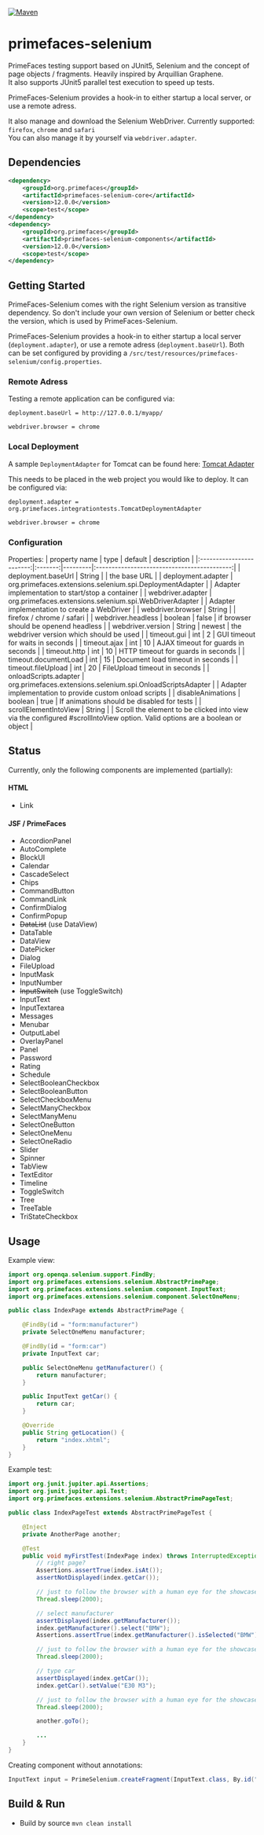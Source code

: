 [![Maven](https://img.shields.io/maven-central/v/org.primefaces/primefaces.svg)](https://repo.maven.apache.org/maven2/org/primefaces/primefaces-selenium/)

# primefaces-selenium

PrimeFaces testing support based on JUnit5, Selenium and the concept of page objects / fragments. Heavily inspired by Arquillian Graphene.  
It also supports JUnit5 parallel test execution to speed up tests.

PrimeFaces-Selenium provides a hook-in to either startup a local server, or use a remote adress.

It also manage and download the Selenium WebDriver. Currently supported: `firefox`, `chrome` and `safari`  
You can also manage it by yourself via `webdriver.adapter`.

## Dependencies

```xml
<dependency>
    <groupId>org.primefaces</groupId>
    <artifactId>primefaces-selenium-core</artifactId>
    <version>12.0.0</version>
    <scope>test</scope>
</dependency>
<dependency>
    <groupId>org.primefaces</groupId>
    <artifactId>primefaces-selenium-components</artifactId>
    <version>12.0.0</version>
    <scope>test</scope>
</dependency>
```

## Getting Started

PrimeFaces-Selenium comes with the right Selenium version as transitive dependency. So don't include your own version of Selenium or better check the version, which is used by PrimeFaces-Selenium.

PrimeFaces-Selenium provides a hook-in to either startup a local server (`deployment.adapter`), or use a remote adress (`deployment.baseUrl`).
Both can be set configured by providing a `/src/test/resources/primefaces-selenium/config.properties`.

### Remote Adress

Testing a remote application can be configured via:

```properties
deployment.baseUrl = http://127.0.0.1/myapp/

webdriver.browser = chrome
```

### Local Deployment

A sample `DeploymentAdapter` for Tomcat can be found here: [Tomcat Adapter](https://github.com/primefaces/primefaces/blob/master/primefaces-integration-tests/src/test/java/org/primefaces/integrationtests/TomcatDeploymentAdapter.java)

This needs to be placed in the web project you would like to deploy. It can be configured via:

```properties
deployment.adapter = org.primefaces.integrationtests.TomcatDeploymentAdapter

webdriver.browser = chrome
```

### Configuration

Properties:
|       property name      |   type  | default |                 description                 |
|:------------------------:|:-------:|---------|:-------------------------------------------:|
|   deployment.baseUrl     | String  |         | the base URL                                |
|   deployment.adapter     | org.primefaces.extensions.selenium.spi.DeploymentAdapter |      | Adapter implementation to start/stop a container |
|    webdriver.adapter     | org.primefaces.extensions.selenium.spi.WebDriverAdapter  |      | Adapter implementation to create a WebDriver  |
|    webdriver.browser     | String  |         |       firefox / chrome / safari             |
|   webdriver.headless     | boolean | false   |    if browser should be openend headless    |
|   webdriver.version      | String  | newest  |  the webdriver version which should be used |
|       timeout.gui        |   int   | 2       |       GUI timeout for waits in seconds      |
|       timeout.ajax       |   int   | 10      |      AJAX timeout for guards in seconds     |
|       timeout.http       |   int   | 10      |      HTTP timeout for guards in seconds     |
|   timeout.documentLoad   |   int   | 15      |       Document load timeout in seconds      |
|    timeout.fileUpload    |   int   | 20      |         FileUpload timeout in seconds       |
|   onloadScripts.adapter  | org.primefaces.extensions.selenium.spi.OnloadScriptsAdapter | | Adapter implementation to provide custom onload scripts  |
|    disableAnimations     | boolean | true    | If animations should be disabled for tests  |
|  scrollElementIntoView   | String  |         | Scroll the element to be clicked into view via the configured #scrollIntoView option. Valid options are a boolean or object |

## Status

Currently, only the following components are implemented (partially):

#### HTML

- Link

#### JSF / PrimeFaces

- AccordionPanel
- AutoComplete
- BlockUI
- Calendar
- CascadeSelect
- Chips
- CommandButton
- CommandLink
- ConfirmDialog
- ConfirmPopup
- ~~DataList~~ (use DataView)
- DataTable
- DataView
- DatePicker
- Dialog
- FileUpload
- InputMask
- InputNumber
- ~~InputSwitch~~ (use ToggleSwitch)
- InputText
- InputTextarea
- Messages
- Menubar
- OutputLabel
- OverlayPanel
- Panel
- Password
- Rating
- Schedule
- SelectBooleanCheckbox
- SelectBooleanButton
- SelectCheckboxMenu
- SelectManyCheckbox
- SelectManyMenu
- SelectOneButton
- SelectOneMenu
- SelectOneRadio
- Slider
- Spinner
- TabView
- TextEditor
- Timeline
- ToggleSwitch
- Tree
- TreeTable
- TriStateCheckbox

## Usage

Example view:

```java
import org.openqa.selenium.support.FindBy;
import org.primefaces.extensions.selenium.AbstractPrimePage;
import org.primefaces.extensions.selenium.component.InputText;
import org.primefaces.extensions.selenium.component.SelectOneMenu;

public class IndexPage extends AbstractPrimePage {

    @FindBy(id = "form:manufacturer")
    private SelectOneMenu manufacturer;

    @FindBy(id = "form:car")
    private InputText car;

    public SelectOneMenu getManufacturer() {
        return manufacturer;
    }

    public InputText getCar() {
        return car;
    }

    @Override
    public String getLocation() {
        return "index.xhtml";
    }
}
```

Example test:

```java
import org.junit.jupiter.api.Assertions;
import org.junit.jupiter.api.Test;
import org.primefaces.extensions.selenium.AbstractPrimePageTest;

public class IndexPageTest extends AbstractPrimePageTest {

    @Inject
    private AnotherPage another;

    @Test
    public void myFirstTest(IndexPage index) throws InterruptedException {
        // right page?
        Assertions.assertTrue(index.isAt());
        assertNotDisplayed(index.getCar());

        // just to follow the browser with a human eye for the showcase :D - not need in your real tests
        Thread.sleep(2000);

        // select manufacturer
        assertDisplayed(index.getManufacturer());
        index.getManufacturer().select("BMW");
        Assertions.assertTrue(index.getManufacturer().isSelected("BMW"));

        // just to follow the browser with a human eye for the showcase :D - not need in your real tests
        Thread.sleep(2000);

        // type car
        assertDisplayed(index.getCar());
        index.getCar().setValue("E30 M3");

        // just to follow the browser with a human eye for the showcase :D - not need in your real tests
        Thread.sleep(2000);

        another.goTo();

        ...
    }
}
```

Creating component without annotations:

```java
InputText input = PrimeSelenium.createFragment(InputText.class, By.id("test"));
```

## Build & Run

- Build by source `mvn clean install`
